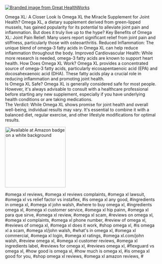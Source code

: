 <a aria-hidden="false" aria-label="Branded image from Great HealthWorks" class="a-spacing-none a-link-normal _bGlmZ_link_Gerj5 _bGlmZ_fullSize_1u18K" href="https://aax-us-iad.amazon.com/x/c/JJxIAMQHWsCWunMEvx3i-0kAAAGTHzcIwAEAAAH2AQBvbm9fdHhuX2JpZDEgICBvbm9fdHhuX2ltcDIgICACb5oA/https://www.amazon.com/stores/page/871869B9-43D0-46B4-9BB5-B23A48DD9502/?_encoding=UTF8&amp;store_ref=SB_A0723167DMP3T03EWLT8-A01011572IMBUYPCIRE0W&amp;pd_rd_plhdr=t&amp;aaxitk=0bc82c2ce5dbe87a41bb3328ed6cc4cc&amp;hsa_cr_id=0&amp;lp_asins=B009P6632O%2CB0CXGMRQYV&amp;lp_query=omega%20xl&amp;lp_slot=auto-sparkle-hsa-tetris&amp;ref_=sbx_be_s_sparkle_lsi4d_ls&amp;pd_rd_w=NxKxo&amp;content-id=amzn1.sym.8591358d-1345-4efd-9d50-5bd4e69cd942%3Aamzn1.sym.8591358d-1345-4efd-9d50-5bd4e69cd942&amp;pf_rd_p=8591358d-1345-4efd-9d50-5bd4e69cd942&amp;pf_rd_r=JZY8QCRATGXANX9XPTJQ&amp;pd_rd_wg=7KZOF&amp;pd_rd_r=5e5be086-2936-4cbb-b4a6-95fda777c08b"><div class="_bGlmZ_container_1R4ul _bGlmZ_ar191To1_2MBoj"><img alt="Branded image from Great HealthWorks" src="https://m.media-amazon.com/images/S/al-na-9d5791cf-3faf/034f84d7-8943-40ef-b4ef-8f7927fccaba._CR0,0,1200,628_SX507_QL70_.png" srcset="https://m.media-amazon.com/images/S/al-na-9d5791cf-3faf/034f84d7-8943-40ef-b4ef-8f7927fccaba._CR0,0,1200,628_SX405_QL70_.png 405w,https://m.media-amazon.com/images/S/al-na-9d5791cf-3faf/034f84d7-8943-40ef-b4ef-8f7927fccaba._CR0,0,1200,628_SX810_QL70_.png 810w,https://m.media-amazon.com/images/S/al-na-9d5791cf-3faf/034f84d7-8943-40ef-b4ef-8f7927fccaba._CR0,0,1200,628_SX430_QL70_.png 430w,https://m.media-amazon.com/images/S/al-na-9d5791cf-3faf/034f84d7-8943-40ef-b4ef-8f7927fccaba._CR0,0,1200,628_SX860_QL70_.png 860w,https://m.media-amazon.com/images/S/al-na-9d5791cf-3faf/034f84d7-8943-40ef-b4ef-8f7927fccaba._CR0,0,1200,628_SX468_QL70_.png 468w,https://m.media-amazon.com/images/S/al-na-9d5791cf-3faf/034f84d7-8943-40ef-b4ef-8f7927fccaba._CR0,0,1200,628_SX936_QL70_.png 936w,https://m.media-amazon.com/images/S/al-na-9d5791cf-3faf/034f84d7-8943-40ef-b4ef-8f7927fccaba._CR0,0,1200,628_SX507_QL70_.png 507w,https://m.media-amazon.com/images/S/al-na-9d5791cf-3faf/034f84d7-8943-40ef-b4ef-8f7927fccaba._CR0,0,1200,628_SX1014_QL70_.png 1014w" sizes="(max-width: 1249px) 405px,(min-width: 1250px) 430px,(min-width: 1400px) 468px,(min-width: 1470px) 507px" class="_bGlmZ_lifestyleImage_3B0SG" data-lifestyle-img="true"></div></a>

Omega XL: A Closer Look
Is Omega XL the Miracle Supplement for Joint Health?
Omega XL, a dietary supplement derived from green-lipped mussels, has gained popularity for its potential to alleviate joint pain and inflammation. But does it truly live up to the hype?
Key Benefits of Omega XL:
Joint Pain Relief: Many users report significant relief from joint pain and stiffness, particularly those with osteoarthritis.
Reduced Inflammation: The unique blend of omega-3 fatty acids in Omega XL can help reduce inflammation throughout the body.
Improved Cardiovascular Health: While more research is needed, omega-3 fatty acids are known to support heart health.
How Does Omega XL Work?
Omega XL provides a concentrated source of omega-3 fatty acids, particularly eicosapentaenoic acid (EPA) and docosahexaenoic acid (DHA). These fatty acids play a crucial role in reducing inflammation and promoting joint health.  
Is Omega XL Safe?
Omega XL is generally considered safe for most people. However, it's always advisable to consult with a healthcare professional before starting any new supplement, especially if you have underlying health conditions or are taking medications.  
The Verdict:
While Omega XL shows promise for joint health and overall well-being, individual results may vary. It's essential to combine it with a balanced diet, regular exercise, and other lifestyle modifications for optimal results.

<a href="https://amzn.to/3YJrZr9"><img src="https://www.ecomengine.com/hs-fs/hubfs/images/screenshots/amazon/available-amazon-badge.jpg?width=800&amp;name=available-amazon-badge.jpg" alt="Available at Amazon badge on a white background" width="200" loading="lazy" style="width: 200px;" ></a>

#omega xl reviews, #omega xl reviews complaints, #omega xl lawsuit, #omega xl vs relief factor vs instaflex, #is omega xl any good, #ingredients in omega xl, #omega xl john walsh, #where to buy omega xl, #ingredients omega xl, #omega xl customer service, #omega xl hip painn, #omega xl para que sirve, #omega xl review, #omega xl scam, #reviews on omega xl, #omega xl complaints, #omega xl phone number, #review of omega xl, #reviews of omega xl, #omega xl does it work, #shop omega xl, #is omega xl a scam, #omega xl/john walsh, #what's in omega xl, #omega xl commercial, #omega xl login, #omega xl ratings, #omega xl.com/john walsh, #review omega xl, #omega xl customer reviews, #omega xl ingredients label, #reviews for omega xl, #reviews omega xl, #flexguard vs omega xl, #how good is omega xl, #how much is omega xl, #is omega xl good for you, #shop omega xl reviews, #omega xl amazon reviews, #
